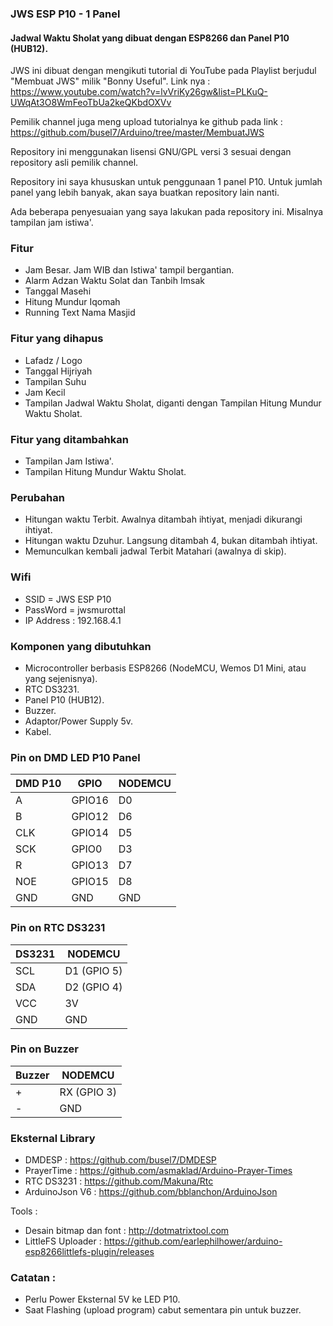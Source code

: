 ### JWS ESP P10 - 1 Panel

#### Jadwal Waktu Sholat yang dibuat dengan ESP8266 dan Panel P10 (HUB12).

JWS ini dibuat dengan mengikuti tutorial di YouTube pada Playlist berjudul "Membuat JWS" milik "Bonny Useful". Link nya : https://www.youtube.com/watch?v=lvVriKy26gw&list=PLKuQ-UWqAt3O8WmFeoTbUa2keQKbdOXVv

Pemilik channel juga meng upload tutorialnya ke github pada link : https://github.com/busel7/Arduino/tree/master/MembuatJWS

Repository ini menggunakan lisensi GNU/GPL versi 3 sesuai dengan repository asli pemilik channel.

Repository ini saya khususkan untuk penggunaan 1 panel P10. Untuk jumlah panel yang lebih banyak, akan saya buatkan repository lain nanti.

Ada beberapa penyesuaian yang saya lakukan pada repository ini. Misalnya tampilan jam istiwa'.

### Fitur

- Jam Besar. Jam WIB dan Istiwa' tampil bergantian.
- Alarm Adzan Waktu Solat dan Tanbih Imsak
- Tanggal Masehi
- Hitung Mundur Iqomah
- Running Text Nama Masjid

### Fitur yang dihapus

- Lafadz / Logo
- Tanggal Hijriyah
- Tampilan Suhu
- Jam Kecil
- Tampilan Jadwal Waktu Sholat, diganti dengan Tampilan Hitung Mundur Waktu Sholat.

### Fitur yang ditambahkan

- Tampilan Jam Istiwa'.
- Tampilan Hitung Mundur Waktu Sholat.

### Perubahan

- Hitungan waktu Terbit. Awalnya ditambah ihtiyat, menjadi dikurangi ihtiyat.
- Hitungan waktu Dzuhur. Langsung ditambah 4, bukan ditambah ihtiyat.
- Memunculkan kembali jadwal Terbit Matahari (awalnya di skip).

### Wifi

- SSID = JWS ESP P10
- PassWord = jwsmurottal
- IP Address : 192.168.4.1

### Komponen yang dibutuhkan
- Microcontroller berbasis ESP8266 (NodeMCU, Wemos D1 Mini, atau yang sejenisnya).
- RTC DS3231.
- Panel P10 (HUB12).
- Buzzer.
- Adaptor/Power Supply 5v.
- Kabel.

### Pin on DMD LED P10 Panel

| DMD P10 | GPIO | NODEMCU | 
| ------- | ---- | ------- |
| A       | GPIO16 | D0    |                                                 
| B       | GPIO12 | D6    |                                                  
| CLK     | GPIO14 | D5    |                           
| SCK     | GPIO0  | D3    |                           
| R       | GPIO13 | D7    |
| NOE     | GPIO15 | D8    |
| GND     | GND    | GND   |

### Pin on RTC DS3231

| DS3231 | NODEMCU |
| ------ | ------- |
| SCL    | D1 (GPIO 5) |
| SDA    | D2 (GPIO 4) |
| VCC    | 3V          |
| GND    | GND         |

### Pin on Buzzer

| Buzzer | NODEMCU |
| ------ | ------- |
| +      | RX (GPIO 3) |
| -      | GND         |

### Eksternal Library
- DMDESP : https://github.com/busel7/DMDESP
- PrayerTime : https://github.com/asmaklad/Arduino-Prayer-Times
- RTC DS3231 : https://github.com/Makuna/Rtc
- ArduinoJson V6 : https://github.com/bblanchon/ArduinoJson

Tools : 
- Desain bitmap dan font : http://dotmatrixtool.com
- LittleFS Uploader : https://github.com/earlephilhower/arduino-esp8266littlefs-plugin/releases
        
### Catatan : 
- Perlu Power Eksternal 5V ke LED P10.
- Saat Flashing (upload program) cabut sementara pin untuk buzzer.
